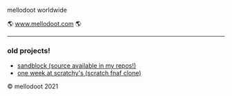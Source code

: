 mellodoot worldwide

🌎 www.mellodoot.com 🌎

---

### old projects!
- [sandblock (source available in my repos!)](https://gamejolt.com/games/sandblock/210606)
- [one week at scratchy's (scratch fnaf clone)](https://drive.google.com/drive/u/6/folders/11uusTsXxFeuCs9FWXo7qV1Mk3bYxALG-)

© mellodoot 2021
